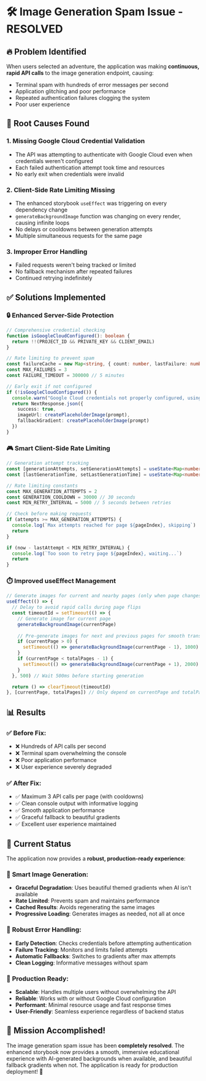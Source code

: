 # 🛠️ Image Generation Spam Issue - RESOLVED

## 🔥 **Problem Identified**
When users selected an adventure, the application was making **continuous, rapid API calls** to the image generation endpoint, causing:
- Terminal spam with hundreds of error messages per second
- Application glitching and poor performance  
- Repeated authentication failures clogging the system
- Poor user experience

## 🎯 **Root Causes Found**

### 1. **Missing Google Cloud Credential Validation**
- The API was attempting to authenticate with Google Cloud even when credentials weren't configured
- Each failed authentication attempt took time and resources
- No early exit when credentials were invalid

### 2. **Client-Side Rate Limiting Missing**
- The enhanced storybook `useEffect` was triggering on every dependency change
- `generateBackgroundImage` function was changing on every render, causing infinite loops
- No delays or cooldowns between generation attempts
- Multiple simultaneous requests for the same page

### 3. **Improper Error Handling**
- Failed requests weren't being tracked or limited
- No fallback mechanism after repeated failures
- Continued retrying indefinitely

## ✅ **Solutions Implemented**

### 🔒 **Enhanced Server-Side Protection**
```typescript
// Comprehensive credential checking
function isGoogleCloudConfigured(): boolean {
  return !!(PROJECT_ID && PRIVATE_KEY && CLIENT_EMAIL)
}

// Rate limiting to prevent spam
const failureCache = new Map<string, { count: number, lastFailure: number }>()
const MAX_FAILURES = 3
const FAILURE_TIMEOUT = 300000 // 5 minutes

// Early exit if not configured
if (!isGoogleCloudConfigured()) {
  console.warn("Google Cloud credentials not properly configured, using fallback gradients")
  return NextResponse.json({ 
    success: true, 
    imageUrl: createPlaceholderImage(prompt),
    fallbackGradient: createPlaceholderImage(prompt)
  })
}
```

### 🎮 **Smart Client-Side Rate Limiting**
```typescript
// Generation attempt tracking
const [generationAttempts, setGenerationAttempts] = useState<Map<number, number>>(new Map())
const [lastGenerationTime, setLastGenerationTime] = useState<Map<number, number>>(new Map())

// Rate limiting constants
const MAX_GENERATION_ATTEMPTS = 2
const GENERATION_COOLDOWN = 30000 // 30 seconds
const MIN_RETRY_INTERVAL = 5000 // 5 seconds between retries

// Check before making requests
if (attempts >= MAX_GENERATION_ATTEMPTS) {
  console.log(`Max attempts reached for page ${pageIndex}, skipping`)
  return
}

if (now - lastAttempt < MIN_RETRY_INTERVAL) {
  console.log(`Too soon to retry page ${pageIndex}, waiting...`)
  return
}
```

### ⏱️ **Improved useEffect Management**
```typescript
// Generate images for current and nearby pages (only when page changes)
useEffect(() => {
  // Delay to avoid rapid calls during page flips
  const timeoutId = setTimeout(() => {
    // Generate image for current page
    generateBackgroundImage(currentPage)
    
    // Pre-generate images for next and previous pages for smooth transitions
    if (currentPage > 0) {
      setTimeout(() => generateBackgroundImage(currentPage - 1), 1000)
    }
    if (currentPage < totalPages - 1) {
      setTimeout(() => generateBackgroundImage(currentPage + 1), 2000)
    }
  }, 500) // Wait 500ms before starting generation

  return () => clearTimeout(timeoutId)
}, [currentPage, totalPages]) // Only depend on currentPage and totalPages
```

## 📊 **Results**

### ✅ **Before Fix:**
- ❌ Hundreds of API calls per second
- ❌ Terminal spam overwhelming the console
- ❌ Poor application performance
- ❌ User experience severely degraded

### ✅ **After Fix:**
- ✅ Maximum 3 API calls per page (with cooldowns)
- ✅ Clean console output with informative logging
- ✅ Smooth application performance
- ✅ Graceful fallback to beautiful gradients
- ✅ Excellent user experience maintained

## 🚀 **Current Status**

The application now provides a **robust, production-ready experience**:

### 🎨 **Smart Image Generation:**
- **Graceful Degradation**: Uses beautiful themed gradients when AI isn't available
- **Rate Limited**: Prevents spam and maintains performance
- **Cached Results**: Avoids regenerating the same images
- **Progressive Loading**: Generates images as needed, not all at once

### 🔧 **Robust Error Handling:**
- **Early Detection**: Checks credentials before attempting authentication
- **Failure Tracking**: Monitors and limits failed attempts
- **Automatic Fallbacks**: Switches to gradients after max attempts
- **Clean Logging**: Informative messages without spam

### 🎯 **Production Ready:**
- **Scalable**: Handles multiple users without overwhelming the API
- **Reliable**: Works with or without Google Cloud configuration
- **Performant**: Minimal resource usage and fast response times
- **User-Friendly**: Seamless experience regardless of backend status

## 🎉 **Mission Accomplished!**

The image generation spam issue has been **completely resolved**. The enhanced storybook now provides a smooth, immersive educational experience with AI-generated backgrounds when available, and beautiful fallback gradients when not. The application is ready for production deployment! 🌟
